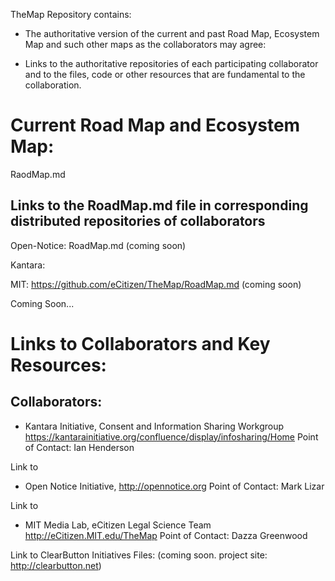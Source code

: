 TheMap Repository contains:

* The authoritative version of the current and past Road Map, Ecosystem Map and such other maps as the collaborators may agree:

* Links to the authoritative repositories of each participating collaborator and to the files, code or other resources that are fundamental to the collaboration.

# Current Road Map and Ecosystem Map:

RaodMap.md

## Links to the RoadMap.md file in corresponding distributed repositories of collaborators

Open-Notice: RoadMap.md (coming soon) 

Kantara: 

MIT: https://github.com/eCitizen/TheMap/RoadMap.md (coming soon)

Coming Soon...

# Links to Collaborators and Key Resources:

## Collaborators:

* Kantara Initiative, Consent and Information Sharing Workgroup
https://kantarainitiative.org/confluence/display/infosharing/Home
Point of Contact: Ian Henderson 

Link to 

* Open Notice Initiative, 
http://opennotice.org
Point of Contact: Mark Lizar

Link to 

* MIT Media Lab, eCitizen Legal Science Team
http://eCitizen.MIT.edu/TheMap
Point of Contact: Dazza Greenwood

Link to ClearButton Initiatives Files: (coming soon.  project site: http://clearbutton.net) 

